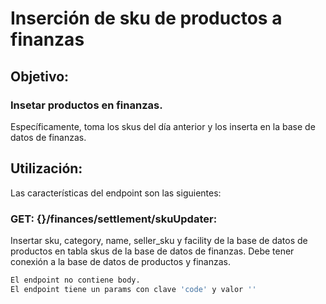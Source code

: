 # Inserción de sku de productos a finanzas

## Objetivo:

### Insetar productos en finanzas.
Específicamente, toma los skus del día anterior y los inserta en la base de datos de finanzas.

## Utilización:

Las características del endpoint son las siguientes:

### GET: {}/finances/settlement/skuUpdater:

Insertar sku, category, name, seller_sku y facility de la base de datos de productos en tabla skus de la base de datos de finanzas.
Debe tener conexión a la base de datos de productos y finanzas.

```sh
El endpoint no contiene body.
El endpoint tiene un params con clave 'code' y valor ''
```